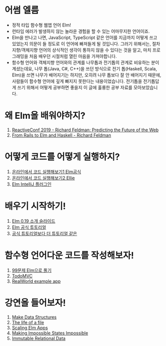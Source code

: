 # 어썸 엘름
* 정적 타입 함수형 웹앱 언어 Elm! 
* 런타임 에러가 발생하지 않는 놀라운 경험을 할 수 있는 어마무지한 언어이죠.
* Elm을 만나고 나면, JavaScript, TypeScript 같은 언어를 지금까지 어떻게 쓰고 있었는지 의문이 들 정도로 이 언어에 빠져들게 될 것입니다. 그러기 위해서는, 절차지향/객체지향 언어의 상식적인 생각이 통하지 않을 수 있다는 것을 알고, 마치 프로그래밍을 처음 배우던 시절처럼 열린 마음을 가져야합니다.
* 함수형 언어와 객체지향 언어와의 관계를 나무톱과 전기톱의 관계로 비유하는 분이 계셨는데요, 나무 톱(Java, C#, C++)을 쓰던 방식으로 전기 톱(Haskell, Scala, Elm)을 쓰면 나무가 배어지기는 하지만, 오히려 나무 톱보다 잘 안 배어지기 때문에, 사람들이 함수형 언어에 깊게 빠지지 못한다는 내용이었습니다. 전기톱을 전기톱답게 쓰기 위해서 어떻게 공부하면 좋을지 이 글에 훌륭한 공부 자료를 모아보았습니다.


# 왜 Elm을 배워야하지?
1. [ReactiveConf 2019 - Richard Feldman: Predicting the Future of the Web](https://www.youtube.com/watch?v=okrB3aJtUaw)
2. [From Rails to Elm and Haskell - Richard Feldman](https://www.youtube.com/watch?v=5CYeZ2kEiOI)

# 어떻게 코드를 어떻게 실행하지?
1. [온라인에서 코드 실행해보기1 Elm공식](https://elm-lang.org/try)
2. [온라인에서 코드 실행해보기2 Ellie](https://ellie-app.com)
3. [Elm IntelliJ 플러그인](https://plugins.jetbrains.com/plugin/10268-elm)

# 배우기 시작하기!
1. [Elm 0.19 소개 슬라이드](https://docs.google.com/presentation/d/1LM_W2BRs_ItT-SPDe70C10cbwhGNHGQlJ1fVnAdnRIY)
2. [Elm 공식 튜토리얼](https://guide.elm-lang.org)
3. [공식 튜토리얼보다 더 튜토리얼 같은](https://elmprogramming.com)

# 함수형 언어다운 코드를 작성해보자!
1. [99문제 Elm으로 풀기](https://johncrane.gitbooks.io/ninety-nine-elm-problems/)
2. [TodoMVC](https://github.com/evancz/elm-todomvc)
3. [RealWorld example app](https://github.com/rtfeldman/elm-spa-example)

# 강연을 들어보자!
1. [Make Data Structures](https://www.youtube.com/watch?v=x1FU3e0sT1I)
2. [The life of a file](https://www.youtube.com/watch?v=XpDsk374LDE)
3. [Scaling Elm Apps](https://www.youtube.com/watch?v=DoA4Txr4GUs)
4. [Making Impossible States Impossible](https://www.youtube.com/watch?v=IcgmSRJHu_8)
5. [Immutable Relational Data](https://www.youtube.com/watch?v=28OdemxhfbU)
